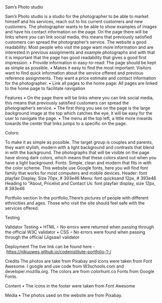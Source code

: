 Sam’s Photo studio


Sam’s Photo studio is a studio for the photographer to be able to market himself and his services, reach out to his current customers and new customers. The photographer wants to be able to show examples of images and have his contact information on the page. On the page there will be links where you can link social media, this means that previously satisfied customers can spread the photographer’s service. 
The website a good readability: Most people who visit the page want more information and are interested in previous assignments and example photographs and with that it is important that the page has good readability that gives a good first impression.
	•	Provide information in easy-to-read: The page should be kept as simple as possible.
	•	Makes it easy to find the most important: Visitors want to find quick information about the service offered and previous reference assignments. They want a price estimate and contact information for the photographer.
	•	Link all pages to the home page: All pages are linked to the home page to facilitate navigation



Features
	•	On the page there will be links where you can link social media, this means that previously satisfied customers can spread the photographer’s service. 
	•	The first thing you see on the page is the large background image at the top which catches the eye, it will be easy for the user to navigate the page.
	•	The menu at the top left, a little more inwards towards the center that links jumps to a specific on the page.

Colors:
 

To make it as simple as possible. The target group is couples and parents, they want stylish, modern with a light background and contrasts that blend in with the background. 
The photographs that will be visible on the page have strong dark colors, which means that these colors stand out when you have a light background. 
Fonts:
Simple, clean and modern that fits in with the color scheme. This website use Google fonts, here you will find font family that works for most computers and mobile devices. 
Header: font playfair Display, Size 70px, # 393e46
Menu: font quicksand 12px, # 393e46
Heading to "About, Pricelist and Contact Us: font playfair display, size 12px, # 393e46

Portfolio section
In the portfolio,There’s pictures of people with different ethnicities and ages. Those who visit the site should feel safe with the services offered.


Testing

Validator Testing
	•	HTML
	◦	No errors were returned when passing through the official W3C validator
	•	CSS
	◦	No errors were found when passing through the official (Jigsaw) validator


Deployment
The live link can be found here - https://nikuuwes.github.io/codeinstitute-portfolio-1-/

Credits
The photos are take from Pixabay and icons were taken from Font Awesome. I google and use code from W3schools.com and developer.mozilla.org. 
The colors are from colorhunt.co
Fonts from Google Fonts. 

Content
	•	The icons in the footer were taken from Font Awesome

Media
	•	The photos used on the website are from Pixabay.
